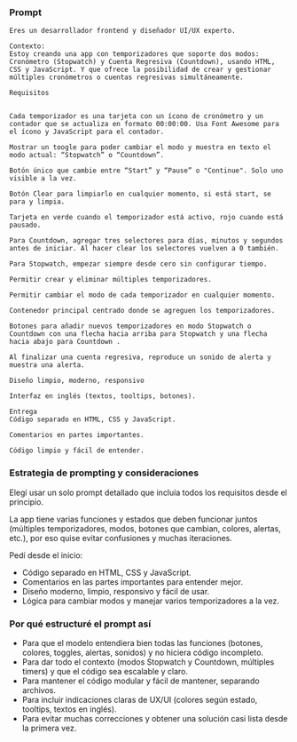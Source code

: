### Prompt

```
Eres un desarrollador frontend y diseñador UI/UX experto.

Contexto:
Estoy creando una app con temporizadores que soporte dos modos: Cronómetro (Stopwatch) y Cuenta Regresiva (Countdown), usando HTML, CSS y JavaScript. Y que ofrece la posibilidad de crear y gestionar múltiples cronómetros o cuentas regresivas simultáneamente.

Requisitos


Cada temporizador es una tarjeta con un ícono de cronómetro y un contador que se actualiza en formato 00:00:00. Usa Font Awesome para el ícono y JavaScript para el contador.

Mostrar un toogle para poder cambiar el modo y muestra en texto el modo actual: “Stopwatch” o “Countdown”.

Botón único que cambie entre “Start” y “Pause” o "Continue". Solo uno visible a la vez.

Botón Clear para limpiarlo en cualquier momento, si está start, se para y limpia.

Tarjeta en verde cuando el temporizador está activo, rojo cuando está pausado.

Para Countdown, agregar tres selectores para días, minutos y segundos antes de iniciar. Al hacer clear los selectores vuelven a 0 también.

Para Stopwatch, empezar siempre desde cero sin configurar tiempo.

Permitir crear y eliminar múltiples temporizadores.

Permitir cambiar el modo de cada temporizador en cualquier momento.

Contenedor principal centrado donde se agreguen los temporizadores.

Botones para añadir nuevos temporizadores en modo Stopwatch o Countdown con una flecha hacia arriba para Stopwatch y una flecha hacia abajo para Countdown .

Al finalizar una cuenta regresiva, reproduce un sonido de alerta y muestra una alerta.

Diseño limpio, moderno, responsivo

Interfaz en inglés (textos, tooltips, botones).

Entrega
Código separado en HTML, CSS y JavaScript.

Comentarios en partes importantes.

Código limpio y fácil de entender.
```

### Estrategia de prompting y consideraciones

Elegí usar un solo prompt detallado que incluía todos los requisitos desde el principio.

La app tiene varias funciones y estados que deben funcionar juntos (múltiples temporizadores, modos, botones que cambian, colores, alertas, etc.), por eso quise evitar confusiones y muchas iteraciones.

Pedí desde el inicio:

- Código separado en HTML, CSS y JavaScript.
- Comentarios en las partes importantes para entender mejor.
- Diseño moderno, limpio, responsivo y fácil de usar.
- Lógica para cambiar modos y manejar varios temporizadores a la vez.

### Por qué estructuré el prompt así

- Para que el modelo entendiera bien todas las funciones (botones, colores, toggles, alertas, sonidos) y no hiciera código incompleto.
- Para dar todo el contexto (modos Stopwatch y Countdown, múltiples timers) y que el código sea escalable y claro.
- Para mantener el código modular y fácil de mantener, separando archivos.
- Para incluir indicaciones claras de UX/UI (colores según estado, tooltips, textos en inglés).
- Para evitar muchas correcciones y obtener una solución casi lista desde la primera vez.
